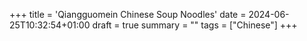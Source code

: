 +++
title = 'Qiangguomein Chinese Soup Noodles'
date = 2024-06-25T10:32:54+01:00
draft = true
summary = ""
tags = ["Chinese"]
+++
